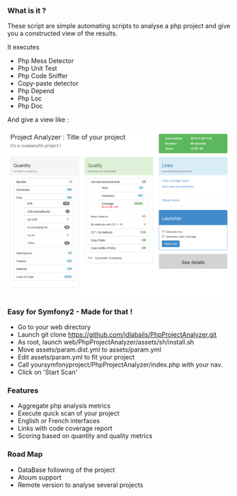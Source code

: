### What is it ?
These script are simple automating scripts to analyse a php project and give you
a constructed view of the results.


It executes
 - Php Mess Detector
 - Php Unit Test
 - Php Code Sniffer
 - Copy-paste detector
 - Php Depend
 - Php Loc
 - Php Doc

And give a view like :

![](https://raw.githubusercontent.com/jdlabails/PhpProjectAnalyzer/master/ppaIndex.png)




### Easy for Symfony2  - Made for that !
 - Go to your web directory
 - Launch git clone https://github.com/jdlabails/PhpProjectAnalyzer.git
 - As root, launch web/PhpProjectAnalyzer/assets/sh/install.sh
 - Move assets/param.dist.yml to assets/param.yml
 - Edit assets/param.yml to fit your project
 - Call yoursymfonyproject/PhpProjectAnalyzer/index.php with your nav.
 - Click on 'Start Scan'


### Features
 - Aggregate php analysis metrics
 - Execute quick scan of your project
 - English or French interfaces
 - Links with code coverage report
 - Scoring based on quantity and quality metrics


### Road Map

 - DataBase following of the project
 - Atoum support
 - Remote version to analyse several projects
